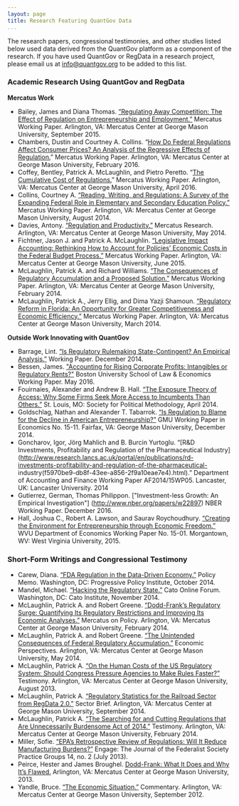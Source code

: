 ```yaml
---
layout: page
title: Research Featuring QuantGov Data
...
```


The research papers, congressional testimonies, and other studies listed below used data derived from the QuantGov platform as a
component of the research. If you have used QuantGov or RegData in a research project, please email us at <info@quantgov.org> to be added to this list.

### Academic Research Using QuantGov and RegData

  __Mercatus Work__
-   Bailey, James and Diana Thomas. [“Regulating Away Competition: The
    Effect of Regulation on Entrepreneurship and
    Employment.”](http://mercatus.org/publication/regulating-away-competition-effect-regulation-entrepreneurship-and-employment)
    Mercatus Working Paper. Arlington, VA: Mercatus Center at George
    Mason University, September 2015.
-   Chambers, Dustin and Courtney A. Collins. “[How Do Federal
    Regulations Affect Consumer Prices? An Analysis of the Regressive
    Effects
    of Regulation.](http://mercatus.org/sites/default/files/Chambers-How-Regs-Affect-Prices-v2.pdf)”
    Mercatus Working Paper. Arlington, VA: Mercatus Center at George
    Mason University, February 2016.
-   Coffey, Bentley, Patrick A. McLaughlin, and Pietro Peretto. “[The
    Cumulative Cost
    of Regulations.](http://mercatus.org/sites/default/files/Coffey-Cumulative-Cost-Regs-v3.pdf)”
    Mercatus Working Paper. Arlington, VA: Mercatus Center at George
    Mason University, April 2016.
-   Collins, Courtney A. [“Reading, Writing, and Regulations: A Survey
    of the Expanding Federal Role in Elementary and Secondary Education
    Policy.”](http://mercatus.org/publication/reading-writing-and-regulations-survey-expanding-federal-role-elementary-and-secondary)
    Mercatus Working Paper. Arlington, VA: Mercatus Center at George
    Mason University, August 2014.
-   Davies, Antony. [“Regulation and
    Productivity.”](http://mercatus.org/publication/regulation-and-productivity)
    Mercatus Research. Arlington, VA: Mercatus Center at George Mason
    University, May 2014.
-   Fichtner, Jason J. and Patrick A. McLaughlin. [“Legislative Impact
    Accounting: Rethinking How to Account for Policies’ Economic Costs
    in the Federal Budget
    Process.”](http://mercatus.org/publication/legislative-impact-accounting-rethinking-how-account-policies-economic-costs-federal)
    Mercatus Working Paper. Arlington, VA: Mercatus Center at George
    Mason University, June 2015.
-   McLaughlin, Patrick A. and Richard Williams. [“The Consequences of
    Regulatory Accumulation and a Proposed
    Solution.”](http://mercatus.org/publication/consequences-regulatory-accumulation-and-proposed-solution)
    Mercatus Working Paper. Arlington, VA: Mercatus Center at George
    Mason University, February 2014.
-   McLaughlin, Patrick A., Jerry Ellig, and Dima Yazji Shamoun.
    [“Regulatory Reform in Florida: An Opportunity for Greater
    Competitiveness and Economic
    Efficiency.”](http://mercatus.org/publication/regulatory-reform-florida-opportunity-greater-competitiveness-and-economic-efficiency)
    Mercatus Working Paper. Arlington, VA: Mercatus Center at George
    Mason University, March 2014.
    
    
__Outside Work Innovating with QuantGov__
-   Barrage, Lint. [“Is Regulatory Rulemaking State-Contingent? An
    Empirical Analysis.”](http://lintbarrage.com/research)
    Working Paper. December 2014.
-   Bessen, James. ["Accounting for Rising Corporate Profits: 
    Intangibles or Regulatory Rents?"](http://www.bu.edu/law/files/2016/05/Accounting-for-Rising-Corporate-Profits.pdf)
    Boston University School of Law & Economics Working Paper. May 2016. 
-   Fouirnaies, Alexander and Andrew B. Hall. [“The Exposure Theory of
    Access: Why Some Firms Seek More Access to Incumbents Than
    Others.”](http://polmeth.wustl.edu/media/Paper/FouirnaiesHallRegulation.pdf) St.
    Louis, MO: Society for Political Methodology, April 2014.
-   Goldschlag, Nathan and Alexander T. Tabarrok. [“Is Regulation to
    Blame for the Decline in American
    Entrepreneurship?”](http://papers.ssrn.com/sol3/papers.cfm?abstract_id=2559803)
    GMU Working Paper in Economics No. 15-11. Fairfax, VA: George Mason
    University, December 2014.
-   Goncharov, Igor, Jörg Mahlich and B. Burcin Yurtoglu. “[R&D
    Investments, Profitability and Regulation of the Pharmaceutical
    Industry](http://www.research.lancs.ac.uk/portal/en/publications/rd-investments-profitability-and-regulation-of-the-pharmaceutical-     industry(f5970be9-db8f-43ee-a856-2f9a10eae7e4).html).”
    Department of Accounting and Finance Working Paper AF2014/15WP05.
    Lancaster, UK: Lancaster University. 2014
-   Gutierrez, German, Thomas Philippon. ["Investment-less Growth:
    An Empirical Investigation"] (http://www.nber.org/papers/w22897)
    NBER Working Paper. December 2016.
-   Hall, Joshua C., Robert A. Lawson, and Saurav Roychoudhury.
    [“Creating the Environment for Entrepreneurship through Economic
    Freedom.”](http://www.be.wvu.edu/phd_economics/pdf/15-01.pdf) WVU
    Department of Economics Working Paper No. 15-01. Morgantown, WV:
    West Virginia University, 2015.


### Short-Form Writings and Congressional Testimony

-   Carew, Diana. [“FDA Regulation in the Data-Driven
    Economy.”](http://www.progressivepolicy.org/wp-content/uploads/2014/10/2014.10-Carew_FDA-Regulation-in-the-Data-Driven-Economy.pdf)
    Policy Memo. Washington, DC: Progressive Policy Institute,
    October 2014.
-   Mandel, Michael. [“Hacking the Regulatory
    State.”](http://www.cato.org/publications/cato-online-forum/hacking-regulatory-state)
    Cato Online Forum. Washington, DC: Cato Institute, November 2014.
-   McLaughlin, Patrick A. and Robert Greene. [“Dodd-Frank’s Regulatory
    Surge: Quantifying Its Regulatory Restrictions and Improving Its
    Economic
    Analyses.”](http://mercatus.org/publication/dodd-frank-s-regulatory-surge-quantifying-its-regulatory-restrictions-and-improving-its)
    Mercatus on Policy. Arlington, VA: Mercatus Center at George Mason
    University, February 2014.
-   McLaughlin, Patrick A. and Robert Greene. [“The Unintended
    Consequences of Federal Regulatory
    Accumulation.”](http://mercatus.org/publication/unintended-consequences-federal-regulatory-accumulation)
    Economic Perspectives. Arlington, VA: Mercatus Center at George
    Mason University, May 2014.
-   McLaughlin, Patrick A. [“On the Human Costs of the US Regulatory
    System: Should Congress Pressure Agencies to Make Rules
    Faster?”](http://mercatus.org/publication/human-costs-us-regulatory-system-should-congress-pressure-agencies-make-rules-faster) Testimony.
    Arlington, VA: Mercatus Center at George Mason University,
    August 2013.
-   McLaughlin, Patrick A. [“Regulatory Statistics for the Railroad
    Sector from RegData
    2.0.”](http://mercatus.org/publication/regulatory-statistics-railroad-sector-regdata-20)
    Sector Brief. Arlington, VA: Mercatus Center at George Mason
    University, September 2014.
-   McLaughlin, Patrick A. [“The Searching for and Cutting Regulations
    that Are Unnecessarily Burdensome Act of
    2014.”](http://mercatus.org/publication/searching-and-cutting-regulations-are-unnecessarily-burdensome-act-2014) Testimony.
    Arlington, VA: Mercatus Center at George Mason University,
    February 2014.
-   Miller, Sofie. [“EPA’s Retrospective Review of Regulations: Will It
    Reduce Manufacturing
    Burdens?”](http://www.fed-soc.org/publications/detail/epas-retrospective-review-of-regulations-will-it-reduce-manufacturing-burdens)
    Engage: The Journal of the Federalist Society Practice Groups
    14, no. 2 (July 2013).
-   Peirce, Hester and James Broughel. [Dodd-Frank: What It Does and Why
    It’s Flawed.]() Arlington, VA: Mercatus Center at George Mason
    University, 2013.
-   Yandle, Bruce. [“The Economic
    Situation.”](http://mercatus.org/publication/economic-situation-september-2012) Commentary.
    Arlington, VA: Mercatus Center at George Mason University,
    September 2012.


